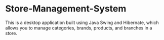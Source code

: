 # Store-Management-System
This is a desktop application built using Java Swing and Hibernate, which allows you to manage categories, brands, products, and branches in a store.
